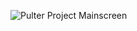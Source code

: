 ![Pulter Project Mainscreen](https://DanielleNogales.github.io/danielle-nogales-CNU/images/pultermain.jpg)
